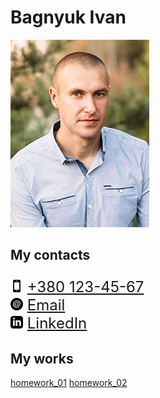 <html lang="ua">
<head>
    <meta charset="UTF-8">
    <meta http-equiv="X-UA-Compatible" content="IE=edge">
    <meta name="viewport" content="width=device-width, initial-scale=1.0">
    <title>Document</title>
</head>
<body>
    <h1>Bagnyuk Ivan</h1>
    <img src="/img/profile.jpg" alt="profile" style="width300">
    <h2>My contacts</h2>
        <ul style="list-style: none; padding-left: 0; font-size: 24px">
            <li>
            <img src="/icons/phone.svg" alt="phone icon" style="width: 20px">
            <a href="tel:+3801234567">+380 123-45-67</a></li>
            <li>
            <img src="/icons/email.svg" alt="email icon" style="width: 20px">
            <a href="mailto:bink@email.ua">Email</a></li>
            <li>
            <img src="/icons/linkedin.svg" alt="linkedin icon" style="width: 20px">
            <a href="https://www.linkedin.com/in/bink-one-356848104/" target="_blank">LinkedIn</a>
            </li>
        </ul>
    <h2>My works</h2>
        <a href="https://github.com/bink-git/homework_01.git">homework_01</a>
        <a href="https://github.com/bink-git/homework_02.git">homework_02</a>


</body>
</html>

